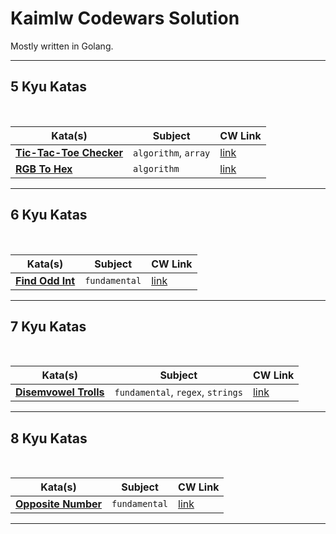 # Kaimlw Codewars Solution
Mostly written in Golang.

---
## 5 Kyu Katas
<br>

| Kata(s) | Subject | CW Link |
|--|--|--|
| [**Tic-Tac-Toe Checker**](5Kyu/ticTacToeChecker)| `algorithm`, `array` | [link](https://www.codewars.com/kata/525caa5c1bf619d28c000335/) |
| [**RGB To Hex**](5kyu/rgbToHex)| `algorithm` | [link](https://www.codewars.com/kata/513e08acc600c94f01000001/) |

---

## 6 Kyu Katas
<br>

| Kata(s) | Subject | CW Link |
|--|--|--|
| [**Find Odd Int**](6Kyu/findOddInt)| `fundamental` | [link](https://www.codewars.com/kata/54da5a58ea159efa38000836) |

---

## 7 Kyu Katas
<br>

| Kata(s) | Subject | CW Link |
|--|--|--|
| [**Disemvowel Trolls**](7Kyu/disemvowelTrolls)| `fundamental`, `regex`, `strings` | [link](https://www.codewars.com/kata/52fba66badcd10859f00097e) |


---

## 8 Kyu Katas
<br>

| Kata(s) | Subject | CW Link |
|--|--|--|
| [**Opposite Number**](8Kyu/disemvowelTrolls/opposite.go)| `fundamental` | [link](https://www.codewars.com/kata/56dec885c54a926dcd001095) |

---